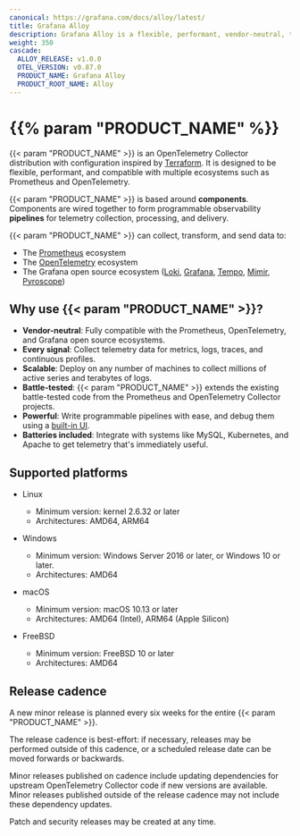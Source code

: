 ```yaml
---
canonical: https://grafana.com/docs/alloy/latest/
title: Grafana Alloy
description: Grafana Alloy is a flexible, performant, vendor-neutral, telemetry collector
weight: 350
cascade:
  ALLOY_RELEASE: v1.0.0
  OTEL_VERSION: v0.87.0
  PRODUCT_NAME: Grafana Alloy
  PRODUCT_ROOT_NAME: Alloy
---
```


# {{% param "PRODUCT_NAME" %}}

{{< param "PRODUCT_NAME" >}} is an OpenTelemetry Collector distribution with configuration inspired by [Terraform][].
It is designed to be flexible, performant, and compatible with multiple ecosystems such as Prometheus and OpenTelemetry.

{{< param "PRODUCT_NAME" >}} is based around **components**. Components are wired together to form programmable observability **pipelines** for telemetry collection, processing, and delivery.

{{< param "PRODUCT_NAME" >}} can collect, transform, and send data to:

* The [Prometheus][] ecosystem
* The [OpenTelemetry][] ecosystem
* The Grafana open source ecosystem ([Loki][], [Grafana][], [Tempo][], [Mimir][], [Pyroscope][])

## Why use {{< param "PRODUCT_NAME" >}}?

* **Vendor-neutral**: Fully compatible with the Prometheus, OpenTelemetry, and Grafana open source ecosystems.
* **Every signal**: Collect telemetry data for metrics, logs, traces, and continuous profiles.
* **Scalable**: Deploy on any number of machines to collect millions of active series and terabytes of logs.
* **Battle-tested**: {{< param "PRODUCT_NAME" >}} extends the existing battle-tested code from the Prometheus and OpenTelemetry Collector projects.
* **Powerful**: Write programmable pipelines with ease, and debug them using a [built-in UI][UI].
* **Batteries included**: Integrate with systems like MySQL, Kubernetes, and Apache to get telemetry that's immediately useful.

<!--
## Getting started

* Choose a [variant][variants] of {{< param "PRODUCT_NAME" >}} to run.
* Refer to the documentation for the variant to use:
  * [Static mode][]
  * [Static mode Kubernetes operator][]
  * [Flow mode][]

[variants]: ./about/
[Static mode]: https://grafana.com/docs/agent/static/
[Static mode Kubernetes operator]: https://grafana.com/docs/agent/operator/
[Flow mode]: https://grafana.com/docs/agent/flow/

-->

## Supported platforms

* Linux

  * Minimum version: kernel 2.6.32 or later
  * Architectures: AMD64, ARM64

* Windows

  * Minimum version: Windows Server 2016 or later, or Windows 10 or later.
  * Architectures: AMD64

* macOS

  * Minimum version: macOS 10.13 or later
  * Architectures: AMD64 (Intel), ARM64 (Apple Silicon)

* FreeBSD

  * Minimum version: FreeBSD 10 or later
  * Architectures: AMD64

## Release cadence

A new minor release is planned every six weeks for the entire {{< param "PRODUCT_NAME" >}}.

The release cadence is best-effort: if necessary, releases may be performed
outside of this cadence, or a scheduled release date can be moved forwards or
backwards.

Minor releases published on cadence include updating dependencies for upstream
OpenTelemetry Collector code if new versions are available. Minor releases
published outside of the release cadence may not include these dependency
updates.

Patch and security releases may be created at any time.

[Terraform]: https://terraform.io
[Prometheus]: https://prometheus.io
[OpenTelemetry]: https://opentelemetry.io
[Loki]: https://github.com/grafana/loki
[Grafana]: https://github.com/grafana/grafana
[Tempo]: https://github.com/grafana/tempo
[Mimir]: https://github.com/grafana/mimir
[Pyroscope]: https://github.com/grafana/pyroscope
[UI]: ./tasks/debug/#grafana-alloy-ui
